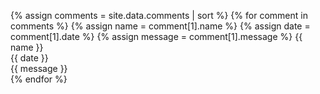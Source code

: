 ---
---
{% assign comments = site.data.comments | sort %}
{% for comment in comments %}
  {% assign name = comment[1].name %}
  {% assign date = comment[1].date %}
  {% assign message = comment[1].message %}
  {{ name }}<br>
  {{ date }}<br>
  {{ message }}<br>
{% endfor %}